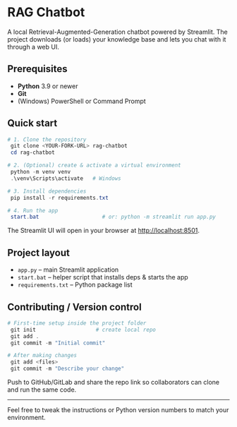 # RAG Chatbot

A local Retrieval-Augmented-Generation chatbot powered by Streamlit. The project downloads (or loads) your knowledge base and lets you chat with it through a web UI.

## Prerequisites

- **Python** 3.9 or newer
- **Git**
- (Windows) PowerShell or Command Prompt

## Quick start

```powershell
# 1. Clone the repository
 git clone <YOUR-FORK-URL> rag-chatbot
 cd rag-chatbot

# 2. (Optional) create & activate a virtual environment
 python -m venv venv
 .\venv\Scripts\activate   # Windows

# 3. Install dependencies
 pip install -r requirements.txt

# 4. Run the app
 start.bat                    # or: python -m streamlit run app.py
```

The Streamlit UI will open in your browser at <http://localhost:8501>.

## Project layout

- `app.py` – main Streamlit application
- `start.bat` – helper script that installs deps & starts the app
- `requirements.txt` – Python package list

## Contributing / Version control

```powershell
# First-time setup inside the project folder
 git init                   # create local repo
 git add .
 git commit -m "Initial commit"

# After making changes
 git add <files>
 git commit -m "Describe your change"
```

Push to GitHub/GitLab and share the repo link so collaborators can clone and run the same code.

---
Feel free to tweak the instructions or Python version numbers to match your environment.
